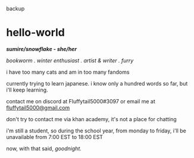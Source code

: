 backup
# hello-world

_**sumire/snowflake - she/her**_

_bookworm . winter enthusiast .
artist & writer . furry_

i have too many cats and am in too many fandoms

currently trying to learn japanese.
i know only a hundred words so far,
but i'll keep learning.

contact me on discord at Fluffytail5000#3097
or email me at fluffytail5000@gmail.com

don't try to contact me via khan academy,
it's not a place for chatting

i'm still a student,
so during the school year,
from monday to friday,
i'll be unavailable
from 7:00 EST to 18:00 EST

now,
with that said,
_goodnight._
